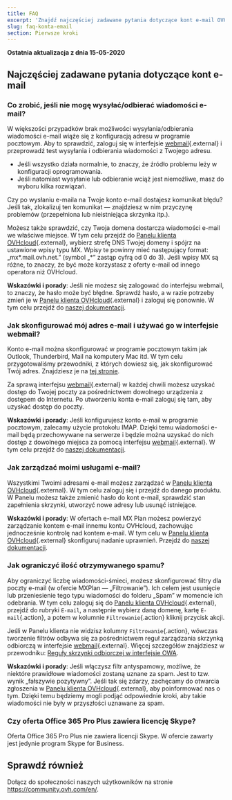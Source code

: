 ```yaml
---
title: FAQ
excerpt: 'Znajdź najczęściej zadawane pytania dotyczące kont e-mail OVHcloud'
slug: faq-konta-email
section: Pierwsze kroki
---
```


**Ostatnia aktualizacja z dnia 15-05-2020**

## Najczęściej zadawane pytania dotyczące kont e-mail

### Co zrobić, jeśli nie mogę wysyłać/odbierać wiadomości e-mail? 

W większości przypadków brak możliwości wysyłania/odbierania wiadomości e-mail wiąże się z konfiguracją adresu w programie pocztowym. Aby to sprawdzić, zaloguj się w interfejsie [webmail](https://www.ovh.pl/mail/){.external} i przeprowadź test wysyłania i odbierania wiadomości z Twojego adresu.

* Jeśli wszystko działa normalnie, to znaczy, że źródło problemu leży w konfiguracji oprogramowania. 
* Jeśli natomiast wysyłanie lub odbieranie wciąż jest niemożliwe, masz do wyboru kilka rozwiązań.

Czy po wysłaniu e-maila na Twoje konto e-mail dostajesz komunikat błędu? Jeśli tak, zlokalizuj ten komunikat — znajdziesz w nim przyczynę problemów (przepełniona lub nieistniejąca skrzynka itp.).

Możesz także sprawdzić, czy Twoja domena dostarcza wiadomości e-mail we właściwe miejsce. W tym celu przejdź do [Panelu klienta OVHcloud](https://www.ovh.com/auth/?action=gotomanager){.external}, wybierz strefę DNS Twojej domeny i spójrz na ustawione wpisy typu MX. Wpisy te powinny mieć następujący format: „mx\*.mail.ovh.net.” (symbol „\*” zastąp cyfrą od 0 do 3).
Jeśli wpisy MX są różne, to znaczy, że być może korzystasz z oferty e-mail od innego operatora niż OVHcloud.

**Wskazówki i porady**: Jeśli nie możesz się zalogować do interfejsu webmail, to znaczy, że hasło może być błędne. Sprawdź hasło, a w razie potrzeby zmień je w [Panelu klienta OVHcloud](https://www.ovh.com/auth/?action=gotomanager){.external} i zaloguj się ponownie. W tym celu przejdź do [naszej dokumentacji](../zaawansowane_korzystanie_z_e-maili_ovh/).

### Jak skonfigurować mój adres e-mail i używać go w interfejsie webmail? 

Konto e-mail można skonfigurować w programie pocztowym takim jak Outlook, Thunderbird, Mail na komputery Mac itd.
W tym celu przygotowaliśmy przewodniki, z których dowiesz się, jak skonfigurować Twój adres. Znajdziesz je na [tej stronie](../).

Za sprawą interfejsu [webmail](https://www.ovh.pl/mail/){.external} w każdej chwili możesz uzyskać dostęp do Twojej poczty za pośrednictwem dowolnego urządzenia z dostępem do Internetu. Po utworzeniu konta e-mail zaloguj się tam, aby uzyskać dostęp do poczty.

**Wskazówki i porady**: Jeśli konfigurujesz konto e-mail w programie pocztowym, zalecamy użycie protokołu IMAP. Dzięki temu wiadomości e-mail będą przechowywane na serwerze i będzie można uzyskać do nich dostęp z dowolnego miejsca za pomocą interfejsu [webmail](https://www.ovh.pl/mail/){.external}. W tym celu przejdź do [naszej dokumentacji](../hosting_www_informacje_ogolne_o_kontach_e-mail_ovh/).

### Jak zarządzać moimi usługami e-mail? 

Wszystkimi Twoimi adresami e-mail możesz zarządzać w [Panelu klienta OVHcloud](https://www.ovh.com/auth/?action=gotomanager){.external}. W tym celu zaloguj się i przejdź do danego produktu. W Panelu możesz także zmienić hasło do kont e-mail, sprawdzić stan zapełnienia skrzynki, utworzyć nowe adresy lub usunąć istniejące.

**Wskazówki i porady**: W ofertach e-mail MX Plan możesz powierzyć zarządzanie kontem e-mail innemu kontu OVHcloud, zachowując jednocześnie kontrolę nad kontem e-mail. W tym celu w [Panelu klienta OVHcloud](https://www.ovh.com/auth/?action=gotomanager){.external} skonfiguruj nadanie uprawnień. Przejdź do [naszej dokumentacji](../deleguer-gestion-emails-autre-identifiant/). 

### Jak ograniczyć ilość otrzymywanego spamu? 

Aby ograniczyć liczbę wiadomości-śmieci, możesz skonfigurować filtry dla poczty e-mail (w ofercie MXPlan — „Filtrowanie”). Ich celem jest usunięcie lub przeniesienie tego typu wiadomości do folderu „Spam” w momencie ich odebrania.
W tym celu zaloguj się do [Panelu klienta OVHcloud](https://www.ovh.com/auth/?action=gotomanager){.external}, przejdź do rubryki `E-mail`, a następnie wybierz daną domenę, kartę `E-mail`{.action}, a potem w kolumnie `Filtrowanie`{.action} kliknij przycisk akcji.

Jeśli w Panelu klienta nie widzisz kolumny `Filtrowanie`{.action}, wówczas tworzenie filtrów odbywa się za pośrednictwem reguł zarządzania skrzynką odbiorczą w interfejsie [webmail](https://www.ovh.pl/mail/){.external}. Więcej szczegółów znajdziesz w przewodniku: [Reguły skrzynki odbiorczej w interfejsie OWA](../../microsoft-collaborative-solutions/tworzenie-regul-skrzynki-odbiorczej-w-owa/).

**Wskazówki i porady**: Jeśli włączysz filtr antyspamowy, możliwe, że niektóre prawidłowe wiadomości zostaną uznane za spam. Jest to tzw. wynik „fałszywie pozytywny”. Jeśli tak się zdarzy, zachęcamy do otwarcia zgłoszenia w [Panelu klienta OVHcloud](https://www.ovh.com/auth/?action=gotomanager){.external}, aby poinformować nas o tym. Dzięki temu będziemy mogli podjąć odpowiednie kroki, aby takie wiadomości nie były w przyszłości uznawane za spam.

### Czy oferta Office 365 Pro Plus zawiera licencję Skype? 

Oferta Office 365 Pro Plus nie zawiera licencji Skype. W ofercie zawarty jest jedynie program Skype for Business. 

## Sprawdź również

Dołącz do społeczności naszych użytkowników na stronie <https://community.ovh.com/en/>.
